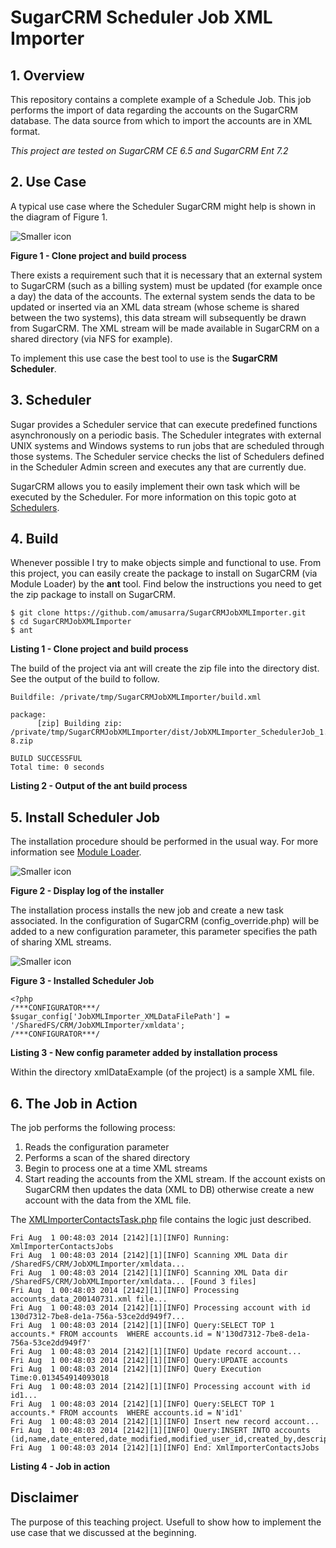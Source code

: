 SugarCRM Scheduler Job XML Importer
======================

## 1. Overview
This repository contains a complete example of a Schedule Job. This job performs the import of data regarding the accounts on the SugarCRM database. The data source from which to import the accounts are in XML format.

*This project are tested on SugarCRM CE 6.5 and SugarCRM Ent 7.2*

## 2. Use Case
A typical use case where the Scheduler SugarCRM might help is shown in the diagram of Figure 1.

![Smaller icon](http://www.dontesta.it/blog/wp-content/uploads/2014/08/SugarCRMSchedulers_1.png "Example Use Case")

**Figure 1 - Clone project and build process**

There exists a requirement such that it is necessary that an external system to SugarCRM (such as a billing system) must be updated (for example once a day) the data of the accounts. The external system sends the data to be updated or inserted via an XML data stream (whose scheme is shared between the two systems), this data stream will subsequently be drawn from SugarCRM. The XML stream will be made available in SugarCRM on a shared directory (via NFS for example).

To implement this use case the best tool to use is the **SugarCRM Scheduler**.

## 3. Scheduler
Sugar provides a Scheduler service that can execute predefined functions asynchronously on a periodic basis. The Scheduler integrates with external UNIX systems and Windows systems to run jobs that are scheduled through those systems. The Scheduler service checks the list of Schedulers defined in the Scheduler Admin screen and executes any that are currently due.

SugarCRM allows you to easily implement their own task which will be executed by the Scheduler. For more information on this topic goto at [Schedulers](http://support.sugarcrm.com/02_Documentation/04_Sugar_Developer/Sugar_Developer_Guide_7.2/70_API/Application/Job_Queue/10_Schedulers/).

## 4. Build
Whenever possible I try to make objects simple and functional to use. From this project, you can easily create the package to install on SugarCRM (via Module Loader) by the **ant** tool. Find below the instructions you need to get the zip package to install on SugarCRM.

```
$ git clone https://github.com/amusarra/SugarCRMJobXMLImporter.git
$ cd SugarCRMJobXMLImporter
$ ant
```
**Listing 1 - Clone project and build process**

The build of the project via ant will create the zip file into the directory dist. See the output of the build to follow.

```
Buildfile: /private/tmp/SugarCRMJobXMLImporter/build.xml

package:
      [zip] Building zip: /private/tmp/SugarCRMJobXMLImporter/dist/JobXMLImporter_SchedulerJob_1.0.0-8.zip

BUILD SUCCESSFUL
Total time: 0 seconds
```
**Listing 2 - Output of the ant build process**

## 5. Install Scheduler Job
The installation procedure should be performed in the usual way. For more information see [Module Loader](http://support.sugarcrm.com/02_Documentation/01_Sugar_Editions/01_Sugar_Ultimate/Sugar_Ultimate_7.2/Administration_Guide/07_Developer_Tools/21_Module_Loader/).

![Smaller icon](http://www.dontesta.it/blog/wp-content/uploads/2014/08/SugarCRMSchedulers_2.png "Display log of the installe")

**Figure 2 - Display log of the installer**

The installation process installs the new job and create a new task associated. In the configuration of SugarCRM (config_override.php) will be added to a new configuration parameter, this parameter specifies the path of sharing XML streams.

![Smaller icon](http://www.dontesta.it/blog/wp-content/uploads/2014/08/SugarCRMSchedulers_3.png "Installed Scheduler Job")

**Figure 3 - Installed Scheduler Job**

```
<?php
/***CONFIGURATOR***/
$sugar_config['JobXMLImporter_XMLDataFilePath'] = '/SharedFS/CRM/JobXMLImporter/xmldata';
/***CONFIGURATOR***/
```
**Listing 3 - New config parameter added by installation process**

Within the directory xmlDataExample (of the project) is a sample XML file.

## 6. The Job in Action
The job performs the following process:

1. Reads the configuration parameter
2. Performs a scan of the shared directory
3. Begin to process one at a time XML streams
4. Start reading the accounts from the XML stream. If the account exists on SugarCRM then updates the data (XML to DB) otherwise create a new account with the data from the XML file.

The [XMLImporterContactsTask.php](https://github.com/amusarra/SugarCRMJobXMLImporter/blob/master/jobs/XMLImporterContactsTask.php) file contains the logic just described.


```
Fri Aug  1 00:48:03 2014 [2142][1][INFO] Running: XmlImporterContactsJobs
Fri Aug  1 00:48:03 2014 [2142][1][INFO] Scanning XML Data dir /SharedFS/CRM/JobXMLImporter/xmldata...
Fri Aug  1 00:48:03 2014 [2142][1][INFO] Scanning XML Data dir /SharedFS/CRM/JobXMLImporter/xmldata... [Found 3 files]
Fri Aug  1 00:48:03 2014 [2142][1][INFO] Processing accounts_data_200140731.xml file...
Fri Aug  1 00:48:03 2014 [2142][1][INFO] Processing account with id 130d7312-7be8-de1a-756a-53ce2dd949f7...
Fri Aug  1 00:48:03 2014 [2142][1][INFO] Query:SELECT TOP 1  accounts.* FROM accounts  WHERE accounts.id = N'130d7312-7be8-de1a-756a-53ce2dd949f7'
Fri Aug  1 00:48:03 2014 [2142][1][INFO] Update record account...
Fri Aug  1 00:48:03 2014 [2142][1][INFO] Query:UPDATE accounts
Fri Aug  1 00:48:03 2014 [2142][1][INFO] Query Execution Time:0.013454914093018
Fri Aug  1 00:48:03 2014 [2142][1][INFO] Processing account with id id1...
Fri Aug  1 00:48:03 2014 [2142][1][INFO] Query:SELECT TOP 1  accounts.* FROM accounts  WHERE accounts.id = N'id1'
Fri Aug  1 00:48:03 2014 [2142][1][INFO] Insert new record account...
Fri Aug  1 00:48:03 2014 [2142][1][INFO] Query:INSERT INTO accounts (id,name,date_entered,date_modified,modified_user_id,created_by,description,deleted,phone_fax)
Fri Aug  1 00:48:03 2014 [2142][1][INFO] End: XmlImporterContactsJobs
```
**Listing 4 - Job in action**

## Disclaimer
The purpose of this teaching project. Usefull to show how to implement the use case that we discussed at the beginning.
  
 




